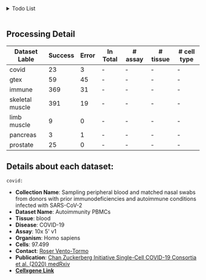 <details>
  <summary>Todo List <br><br></summary>

  - [ ] List the errors occurred properly and start working on them
  - [ ] List proper warning messages
  - [ ] skeletal muscle: estimates error 
  - [ ] limb muscle: estimates error 
  - [ ] heart: cannot allocate more vector of size 9.8 Gb
  - [ ] pancreas: estimates error
  - [ ] gtex: a lot nans produced, thus estimates missing
</details>

## Processing Detail
Dataset Lable | Success | Error | In Total | # assay | # tissue | # cell type
--- | --- | --- | --- | --- | --- | --- 
covid           | 23  | 3  | - | - | - | - 
gtex            | 59  | 45 | -  | - | - | -
immune          | 369 | 31 | - | - | - | -
skeletal muscle | 391 | 19 | - | - | - | -
limb muscle     | 9   | 0  | - | - | - | -
pancreas        | 3   | 1  | - | - | - | -
prostate        | 25  | 0  | - | - | - | -

## Details about each dataset:
``covid:``
- **Collection Name**: Sampling peripheral blood and matched nasal swabs from donors with prior immunodeficiencies and autoimmune conditions infected with SARS-CoV-2
- **Dataset Name**: Autoimmunity PBMCs
- **Tissue**: blood
- **Disease**: COVID-19
- **Assay**: 10x 5' v1
- **Organism**: Homo sapiens
- **Cells**: 97.499
- **Contact**: [Roser Vento-Tormo](rv4@sanger.ac.uk)
- **Publication**: [Chan Zuckerberg Initiative Single-Cell COVID-19 Consortia et al. (2020) medRxiv](https://doi.org/10.1101/2020.11.20.20227355)
- [**Cellxgene Link**](https://cellxgene.cziscience.com/collections/eb735cc9-d0a7-48fa-b255-db726bf365af)
